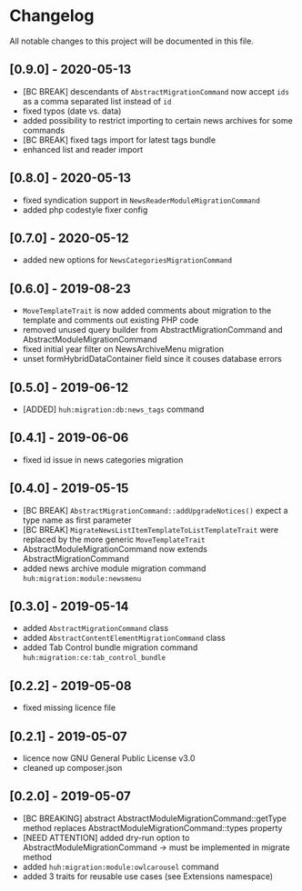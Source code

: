 # Changelog
All notable changes to this project will be documented in this file.

## [0.9.0] - 2020-05-13

- [BC BREAK] descendants of `AbstractMigrationCommand` now accept `ids` as a comma separated list instead of `id`
- fixed typos (date vs. data)
- added possibility to restrict importing to certain news archives for some commands
- [BC BREAK] fixed tags import for latest tags bundle
- enhanced list and reader import

## [0.8.0] - 2020-05-13

- fixed syndication support in `NewsReaderModuleMigrationCommand`
- added php codestyle fixer config

## [0.7.0] - 2020-05-12

- added new options for `NewsCategoriesMigrationCommand` 

## [0.6.0] - 2019-08-23

- `MoveTemplateTrait` is now added comments about migration to the template and comments out existing PHP code
- removed unused query builder from AbstractMigrationCommand and AbstractModuleMigrationCommand
- fixed initial year filter on NewsArchiveMenu migration
- unset formHybridDataContainer field since it couses database errors

## [0.5.0] - 2019-06-12

- [ADDED] `huh:migration:db:news_tags` command

## [0.4.1] - 2019-06-06

- fixed id issue in news categories migration

## [0.4.0] - 2019-05-15

- [BC BREAK] `AbstractMigrationCommand::addUpgradeNotices()` expect a type name as first parameter
- [BC BREAK] `MigrateNewsListItemTemplateToListTemplateTrait` were replaced by the more generic `MoveTemplateTrait`
- AbstractModuleMigrationCommand now extends AbstractMigrationCommand
- added news archive module migration command `huh:migration:module:newsmenu`

## [0.3.0] - 2019-05-14

- added `AbstractMigrationCommand` class
- added `AbstractContentElementMigrationCommand` class
- added Tab Control bundle migration command `huh:migration:ce:tab_control_bundle`

## [0.2.2] - 2019-05-08

- fixed missing licence file

## [0.2.1] - 2019-05-07

- licence now GNU General Public License v3.0
- cleaned up composer.json

## [0.2.0] - 2019-05-07

- [BC BREAKING] abstract AbstractModuleMigrationCommand::getType method replaces AbstractModuleMigrationCommand::types property
- [NEED ATTENTION] added dry-run option to AbstractModuleMigrationCommand -> must be implemented in migrate method
- added `huh:migration:module:owlcarousel` command
- added 3 traits for reusable use cases (see Extensions namespace)
